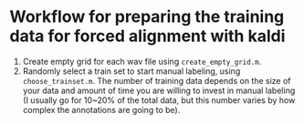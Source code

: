 # Workflow for preparing the training data for forced alignment with kaldi

1. Create empty grid for each wav file using `create_empty_grid.m`.
2. Randomly select a train set to start manual labeling, using `choose_trainset.m`. The number of training data depends on the size of your data and amount of time you are willing to invest in manual labeling (I usually go for 10~20% of the total data, but this number varies by how complex the annotations are going to be). 
